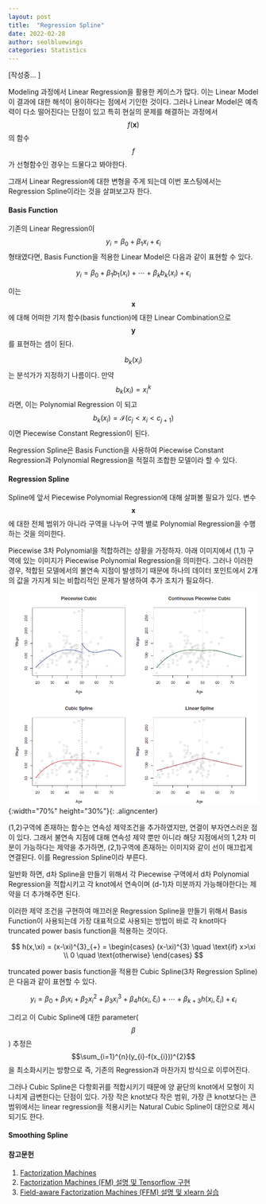 ```yaml
---
layout: post
title:  "Regression Spline"
date: 2022-02-28
author: seolbluewings
categories: Statistics
---
```


[작성중... ]

Modeling 과정에서 Linear Regression을 활용한 케이스가 많다. 이는 Linear Model이 결과에 대한 해석이 용이하다는 점에서 기인한 것이다. 그러나 Linear Model은 예측력이 다소 떨어진다는 단점이 있고 특히 현실의 문제를 해결하는 과정에서 $$f(\mathbf{x})$$의 함수 $$f$$가 선형함수인 경우는 드물다고 봐야한다.

그래서 Linear Regression에 대한 변형을 주게 되는데 이번 포스팅에서는 Regression Spline이라는 것을 살펴보고자 한다.

#### Basis Function

기존의 Linear Regression이 $$y_{i} = \beta_{0}+\beta_{1}x_{i} + \epsilon_{i} $$ 형태였다면, Basis Function을 적용한 Linear Model은 다음과 같이 표현할 수 있다.

$$ y_{i} = \beta_{0} + \beta_{1}b_{1}(x_{i}) + \cdots + \beta_{k}b_{k}(x_{i}) + \epsilon_{i} $$

이는 $$\mathbf{x}$$에 대해 어떠한 기저 함수(basis function)에 대한 Linear Combination으로 $$\mathbf{y}$$를 표현하는 셈이 된다.

$$b_{k}(x_{i})$$는 분석가가 지정하기 나름이다. 만약 $$b_{k}(x_{i}) = x_{i}^{k}$$ 라면, 이는 Polynomial Regression 이 되고 $$b_{k}(x_{i}) = \mathcal{I}(c_{j} < x_{i} < c_{j+1})$$ 이면 Piecewise Constant Regression이 된다.

Regression Spline은 Basis Function을 사용하여 Piecewise Constant Regression과 Polynomial Regression을 적절히 조합한 모델이라 할 수 있다.

#### Regression Spline

Spline에 앞서 Piecewise Polynomial Regression에 대해 살펴볼 필요가 있다. 변수 $$\mathbf{x}$$에 대한 전체 범위가 아니라 구역을 나누어 구역 별로 Polynomial Regression을 수행하는 것을 의미한다.

Piecewise 3차 Polynomial을 적합하려는 상황을 가정하자. 아래 이미지에서 (1,1) 구역에 있는 이미지가 Piecewise Polynomial Regression을 의미한다. 그러나 이러한 경우, 적합된 모델에서의 불연속 지점이 발생하기 때문에 하나의 데이터 포인트에서 2개의 값을 가지게 되는 비합리적인 문제가 발생하여 추가 조치가 필요하다.

![Spline](https://github.com/seolbluewings/seolbluewings.github.io/blob/master/assets/spline.png?raw=true){:width="70%" height="30%"}{: .aligncenter}

(1,2)구역에 존재하는 함수는 연속성 제약조건을 추가하였지만, 연결이 부자연스러운 점이 있다. 그래서 불연속 지점에 대해 연속성 제약 뿐만 아니라 해당 지점에서의 1,2차 미분이 가능하다는 제약을 추가하면, (2,1)구역에 존재하는 이미지와 같이 선이 매끄럽게 연결된다. 이를 Regression Spline이라 부른다.

일반화 하면, d차 Spline을 만들기 위해서 각 Piecewise 구역에서 d차 Polynomial Regression을 적합시키고 각 knot에서 연속이며 (d-1)차 미분까지 가능해야한다는 제약을 더 추가해주면 된다.

이러한 제약 조건을 구현하여 매끄러운 Regression Spline을 만들기 위해서 Basis Function이 사용되는데 가장 대표적으로 사용되는 방법이 바로 각 knot마다 truncated power basis function을 적용하는 것이다.

$$
h(x,\xi) = (x-\xi)^{3}_{+} = \begin{cases}
(x-\xi)^{3} \quad \text{if} x>\xi \\
0 \quad \text{otherwise}
\end{cases}
$$

truncated power basis function을 적용한 Cubic Spline(3차 Regression Spline)은 다음과 같이 표현할 수 있다.

$$ y_{i} = \beta_{0} + \beta_{1}x_{i} + \beta_{2}x_{i}^{2} + \beta_{3}x_{i}^{3} + \beta_{4}h(x_{i},\xi_{i}) + \cdots + \beta_{k+3}h(x_{i},\xi_{i}) + \epsilon_{i} $$

그리고 이 Cubic Spline에 대한 parameter($$\beta$$) 추정은 $$\sum_{i=1}^{n}(y_{i}-f(x_{i}))^{2}$$ 을 최소화시키는 방향으로 즉, 기존의 Regression과 마찬가지 방식으로 이루어진다.

그러나 Cubic Spline은 다항회귀를 적합시키기 때문에 양 끝단의 knot에서 모형이 지나치게 급변한다는 단점이 있다. 가장 작은 knot보다 작은 범위, 가장 큰 knot보다는 큰 범위에서는 linear regression을 적용시키는 Natural Cubic Spline이 대안으로 제시되기도 한다.

#### Smoothing Spline


#### 참고문헌

1. [Factorization Machines](https://www.csie.ntu.edu.tw/~b97053/paper/Rendle2010FM.pdf)
2. [Factorization Machines (FM) 설명 및 Tensorflow 구현](https://greeksharifa.github.io/machine_learning/2019/12/21/FM/)
3. [Field-aware Factorization Machines (FFM) 설명 및 xlearn 실습](https://greeksharifa.github.io/machine_learning/2020/04/05/FFM/)
